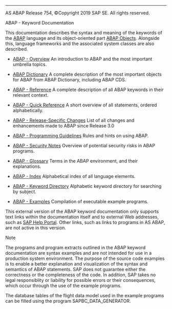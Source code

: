   

* * *

AS ABAP Release 754, ©Copyright 2019 SAP SE. All rights reserved.

ABAP - Keyword Documentation

This documentation describes the syntax and meaning of the keywords of the [ABAP](javascript:call_link\('abenabap_glosry.htm'\) "Glossary Entry") language and its object-oriented part [ABAP Objects](javascript:call_link\('abenabap_objects_glosry.htm'\) "Glossary Entry"). Alongside this, language frameworks and the associated system classes are also described.

-   [ABAP - Overview](javascript:call_link\('abenabap_oview.htm'\))
    An introduction to ABAP and the most important umbrella topics.

-   [ABAP Dictionary](javascript:call_link\('abenabap_dictionary.htm'\))
    A complete description of the most important objects for ABAP from ABAP Dictionary, including ABAP CDS.

-   [ABAP - Reference](javascript:call_link\('abenabap_reference.htm'\))
    A complete description of all ABAP keywords in their relevant context.

-   [ABAP - Quick Reference](javascript:call_link\('abenabap_shortref.htm'\))
    A short overview of all statements, ordered alphabetically.

-   [ABAP - Release-Specific Changes](javascript:call_link\('abennews.htm'\))
    List of all changes and enhancements made to ABAP since Release 3.0

-   [ABAP - Programming Guidelines](javascript:call_link\('abenabap_pgl.htm'\))
    Rules and hints on using ABAP.

-   [ABAP - Security Notes](javascript:call_link\('abenabap_security.htm'\))
    Overview of potential security risks in ABAP programs.

-   [ABAP - Glossary](javascript:call_link\('abenabap_glossary.htm'\))
    Terms in the ABAP environment, and their explanations.

-   [ABAP - Index](javascript:call_link\('abenabap_index.htm'\))
    Alphabetical index of all language elements.

-   [ABAP - Keyword Directory](javascript:call_link\('abenabap_subjects.htm'\))
    Alphabetic keyword directory for searching by subject.

-   [ABAP - Examples](javascript:call_link\('abenabap_examples.htm'\))
    Compilation of executable example programs.

This external version of the ABAP keyword documentation only supports text links within the documentation itself and to external Web addresses, such as [SAP Help Portal](http://help.sap.com). Other links, such as links to programs in AS ABAP, are not active in this version.

Note

The programs and program extracts outlined in the ABAP keyword documentation are syntax examples and are not intended for use in a production system environment. The purpose of the source code examples is to enable a better explanation and visualization of the syntax and semantics of ABAP statements. SAP does not guarantee either the correctness or the completeness of the code. In addition, SAP takes no legal responsiblity or liability for possible errors or their consequences, which occur through the use of the example programs.

The database tables of the flight data model used in the example programs can be filled using the program SAPBC\_DATA\_GENERATOR.